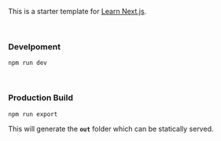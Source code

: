 This is a starter template for [Learn Next.js](https://nextjs.org/learn).

<br />

### Develpoment

```
npm run dev
```

<br />

### Production Build

```
npm run export
```

This will generate the **`out`** folder which can be statically served.
